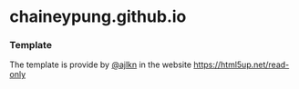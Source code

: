 # chaineypung.github.io

### Template
The template is provide by [@ajlkn](https://twitter.com/) in the website https://html5up.net/read-only
